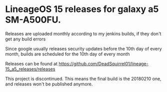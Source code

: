 # LineageOS 15 releases for galaxy a5 SM-A500FU.

Releases are uploaded monthly according to my jenkins builds, if they don't get any build errors

Since google usually releases security updates before the 10th day of every month, builds are scheduled for the 10th day of every month

Releases can be found at https://github.com/DeadSquirrel01/lineage-15_a5_releases/releases

This project is discontinued. This means the final build is the 20180210 one, and releases won't be published anymore.
